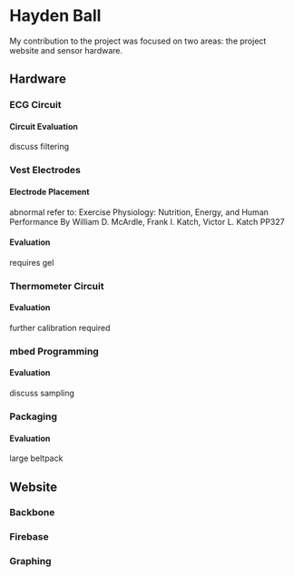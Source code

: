 Hayden Ball
===========

My contribution to the project was focused on two areas: the project website and
sensor hardware.

Hardware
--------



### ECG Circuit
#### Circuit Evaluation
discuss filtering

### Vest Electrodes
#### Electrode Placement
abnormal
refer to:
  Exercise Physiology: Nutrition, Energy, and Human Performance
  By William D. McArdle, Frank I. Katch, Victor L. Katch
  PP327

#### Evaluation
requires gel

### Thermometer Circuit
#### Evaluation
further calibration required

### mbed Programming
#### Evaluation
discuss sampling


### Packaging
#### Evaluation
large beltpack

Website
-------

### Backbone
### Firebase
### Graphing
